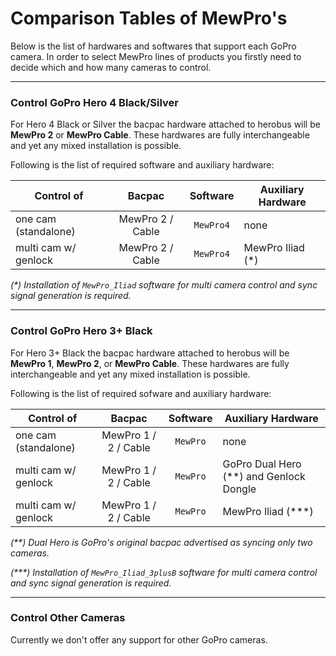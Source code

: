 # Comparison Tables of MewPro's

Below is the list of hardwares and softwares that support each GoPro camera. In order to select MewPro lines of products you firstly need to decide which and how many cameras to control.

---
### Control GoPro Hero 4 Black/Silver

For Hero 4 Black or Silver the bacpac hardware attached to herobus will be **MewPro 2** or **MewPro Cable**.  These hardwares are fully interchangeable and yet any mixed installation is possible.

Following is the list of required software and auxiliary hardware:

| Control of           | Bacpac          | Software  | Auxiliary Hardware|
|----------------------|:---------------:|:---------:|-------------------|
| one cam (standalone) | MewPro 2 / Cable  | `MewPro4` | none              |
| multi cam w/ genlock | MewPro 2 / Cable  | `MewPro4` | MewPro Iliad (\*) |

_(*) Installation of `MewPro_Iliad` software for multi camera control and sync signal generation is required._

---
### Control GoPro Hero 3+ Black

For Hero 3+ Black the bacpac hardware attached to herobus will be **MewPro 1**, **MewPro 2**, or **MewPro Cable**.  These hardwares are fully interchangeable and yet any mixed installation is possible.

Following is the list of required sofware and auxiliary hardware:

| Control of           | Bacpac           | Software | Auxiliary Hardware |
|----------------------|:----------------:|:--------:|--------------------|
| one cam (standalone) | MewPro 1 / 2 / Cable | `MewPro` | none               |
| multi cam w/ genlock | MewPro 1 / 2 / Cable | `MewPro` | GoPro Dual Hero (\*\*) and Genlock Dongle|
| multi cam w/ genlock | MewPro 1 / 2 / Cable | `MewPro` | MewPro Iliad (\*\*\*) |

_(**) Dual Hero is GoPro's original bacpac advertised as syncing only two cameras._

_(***) Installation of `MewPro_Iliad_3plusB` software for multi camera control and sync signal generation is required._


---
### Control Other Cameras

Currently we don't offer any support for other GoPro cameras.

